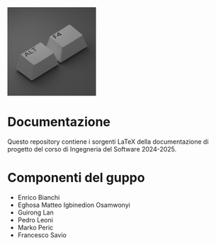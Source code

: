 <img alt="Logo ALt+F4" src="Immagini/logo.png" width="200" >

# Documentazione
Questo repository contiene i sorgenti LaTeX della documentazione di progetto del corso di Ingegneria del Software 2024-2025.

# Componenti del guppo
* Enrico Bianchi 
* Eghosa Matteo Igbinedion Osamwonyi 
* Guirong Lan 
* Pedro Leoni 
* Marko Peric 
* Francesco Savio 